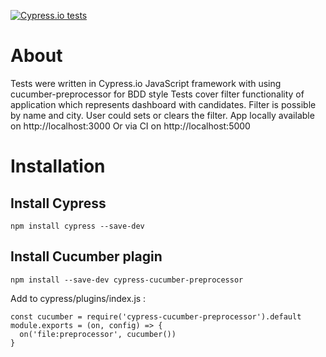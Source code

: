 [![Cypress.io tests](https://img.shields.io/badge/cypress.io-tests-green.svg?style=flat-square)](https://cypress.io)

# About
Tests were written in Cypress.io JavaScript framework with using cucumber-preprocessor for BDD style
Tests cover filter functionality of application which represents dashboard with candidates. Filter is possible by name and city. User could sets or clears the filter.
App locally available on http://localhost:3000
Or via CI on http://localhost:5000

# Installation

## Install Cypress
`npm install cypress --save-dev`

## Install Cucumber plagin

`npm install --save-dev cypress-cucumber-preprocessor`

Add to cypress/plugins/index.js :
```
const cucumber = require('cypress-cucumber-preprocessor').default
module.exports = (on, config) => {
  on('file:preprocessor', cucumber())
}
```

